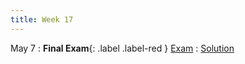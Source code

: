 ```yaml
---
title: Week 17
---
```


May 7
: **Final Exam**{: .label .label-red } [Exam](/assets/exams/final.pdf)
    : [Solution]((/assets/exams/final_sol.pdf))

